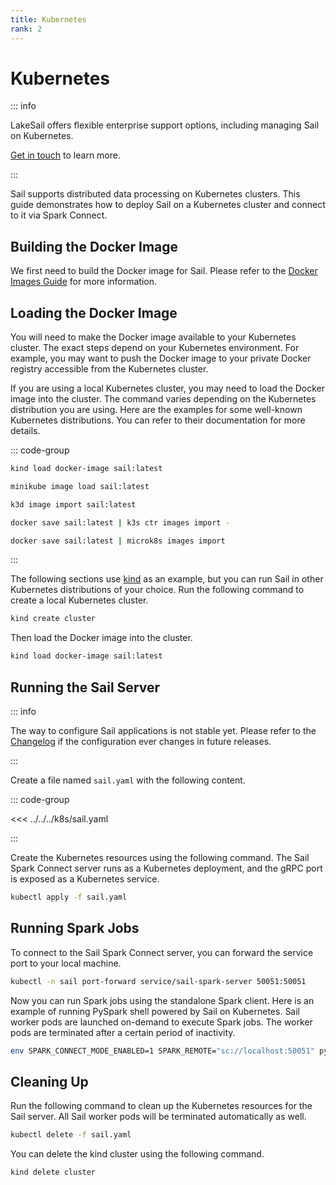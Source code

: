 ```yaml
---
title: Kubernetes
rank: 2
---
```


# Kubernetes

::: info

LakeSail offers flexible enterprise support options, including managing Sail on Kubernetes.

[Get in touch](https://lakesail.com/support/) to learn more.

:::

Sail supports distributed data processing on Kubernetes clusters.
This guide demonstrates how to deploy Sail on a Kubernetes cluster and connect to it via Spark Connect.

## Building the Docker Image

We first need to build the Docker image for Sail. Please refer to the [Docker Images Guide](/guide/deployment/docker-images/) for more information.

## Loading the Docker Image

You will need to make the Docker image available to your Kubernetes cluster.
The exact steps depend on your Kubernetes environment.
For example, you may want to push the Docker image to your private Docker registry accessible from the Kubernetes cluster.

If you are using a local Kubernetes cluster, you may need to load the Docker image into the cluster. The command varies depending on the Kubernetes distribution you are using.
Here are the examples for some well-known Kubernetes distributions.
You can refer to their documentation for more details.

::: code-group

```bash [kind]
kind load docker-image sail:latest
```

```bash [minikube]
minikube image load sail:latest
```

```bash [k3d]
k3d image import sail:latest
```

```bash [k3s]
docker save sail:latest | k3s ctr images import -
```

```bash [MicroK8s]
docker save sail:latest | microk8s images import
```

:::

The following sections use [kind](https://kind.sigs.k8s.io/) as an example, but you can run Sail in other Kubernetes distributions of your choice.
Run the following command to create a local Kubernetes cluster.

```bash
kind create cluster
```

Then load the Docker image into the cluster.

```bash
kind load docker-image sail:latest
```

## Running the Sail Server

::: info

The way to configure Sail applications is not stable yet.
Please refer to the [Changelog](/reference/changelog/) if the configuration ever changes in future releases.

:::

Create a file named `sail.yaml` with the following content.

::: code-group

<<< ../../../k8s/sail.yaml

:::

Create the Kubernetes resources using the following command.
The Sail Spark Connect server runs as a Kubernetes deployment, and the gRPC port is exposed as a Kubernetes service.

```bash
kubectl apply -f sail.yaml
```

## Running Spark Jobs

To connect to the Sail Spark Connect server, you can forward the service port to your local machine.

```bash
kubectl -n sail port-forward service/sail-spark-server 50051:50051
```

Now you can run Spark jobs using the standalone Spark client.
Here is an example of running PySpark shell powered by Sail on Kubernetes.
Sail worker pods are launched on-demand to execute Spark jobs.
The worker pods are terminated after a certain period of inactivity.

```bash
env SPARK_CONNECT_MODE_ENABLED=1 SPARK_REMOTE="sc://localhost:50051" pyspark
```

## Cleaning Up

Run the following command to clean up the Kubernetes resources for the Sail server.
All Sail worker pods will be terminated automatically as well.

```bash
kubectl delete -f sail.yaml
```

You can delete the kind cluster using the following command.

```bash
kind delete cluster
```
